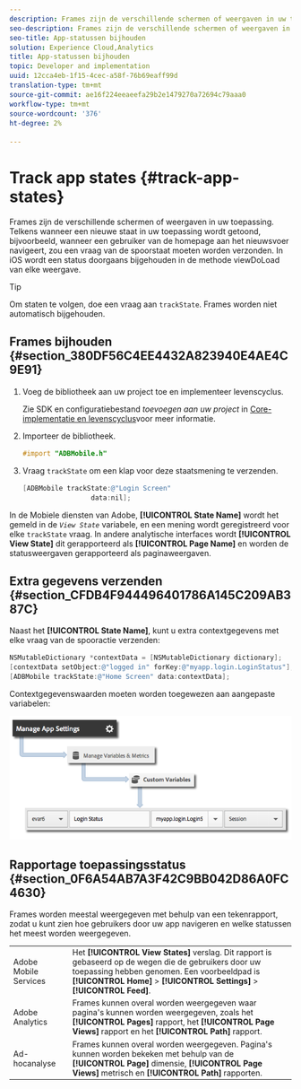 ```yaml
---
description: Frames zijn de verschillende schermen of weergaven in uw toepassing. Telkens wanneer een nieuwe staat in uw toepassing wordt getoond, bijvoorbeeld, wanneer een gebruiker van de homepage aan het nieuwsvoer navigeert, zou een vraag van de spoorstaat moeten worden verzonden. In iOS wordt een status doorgaans bijgehouden in de methode viewDoLoad van elke weergave.
seo-description: Frames zijn de verschillende schermen of weergaven in uw toepassing. Telkens wanneer een nieuwe staat in uw toepassing wordt getoond, bijvoorbeeld, wanneer een gebruiker van de homepage aan het nieuwsvoer navigeert, zou een vraag van de spoorstaat moeten worden verzonden. In iOS wordt een status doorgaans bijgehouden in de methode viewDoLoad van elke weergave.
seo-title: App-statussen bijhouden
solution: Experience Cloud,Analytics
title: App-statussen bijhouden
topic: Developer and implementation
uuid: 12cca4eb-1f15-4cec-a58f-76b69eaff99d
translation-type: tm+mt
source-git-commit: ae16f224eeaeefa29b2e1479270a72694c79aaa0
workflow-type: tm+mt
source-wordcount: '376'
ht-degree: 2%

---
```



# Track app states {#track-app-states}

Frames zijn de verschillende schermen of weergaven in uw toepassing. Telkens wanneer een nieuwe staat in uw toepassing wordt getoond, bijvoorbeeld, wanneer een gebruiker van de homepage aan het nieuwsvoer navigeert, zou een vraag van de spoorstaat moeten worden verzonden. In iOS wordt een status doorgaans bijgehouden in de methode viewDoLoad van elke weergave.

>[!TIP]
>
>Om staten te volgen, doe een vraag aan `trackState`. Frames worden niet automatisch bijgehouden.

## Frames bijhouden {#section_380DF56C4EE4432A823940E4AE4C9E91}

1. Voeg de bibliotheek aan uw project toe en implementeer levenscyclus.

   Zie SDK en configuratiebestand *toevoegen aan uw project* in [Core-implementatie en levenscyclus](/help/ios/getting-started/dev-qs.md)voor meer informatie.
1. Importeer de bibliotheek.

   ```objective-c
   #import "ADBMobile.h"
   ```

1. Vraag `trackState` om een klap voor deze staatsmening te verzenden.

   ```objective-c
   [ADBMobile trackState:@"Login Screen"  
                    data:nil];
   ```

In de Mobiele diensten van Adobe, **[!UICONTROL State Name]** wordt het gemeld in de *`View State`* variabele, en een mening wordt geregistreerd voor elke `trackState` vraag. In andere analytische interfaces wordt **[!UICONTROL View State]** dit gerapporteerd als **[!UICONTROL Page Name]** en worden de statusweergaven gerapporteerd als paginaweergaven.

## Extra gegevens verzenden {#section_CFDB4F944496401786A145C209AB387C}

Naast het **[!UICONTROL State Name]**, kunt u extra contextgegevens met elke vraag van de spooractie verzenden:

```objective-c
NSMutableDictionary *contextData = [NSMutableDictionary dictionary]; 
[contextData setObject:@"logged in" forKey:@"myapp.login.LoginStatus"]; 
[ADBMobile trackState:@"Home Screen" data:contextData];
```

Contextgegevenswaarden moeten worden toegewezen aan aangepaste variabelen:

![](assets/map-variable-context-state.png)

## Rapportage toepassingsstatus {#section_0F6A54AB7A3F42C9BB042D86A0FC4630}

Frames worden meestal weergegeven met behulp van een tekenrapport, zodat u kunt zien hoe gebruikers door uw app navigeren en welke statussen het meest worden weergegeven.

|  |  |
|--- |--- |
| Adobe Mobile Services | Het **[!UICONTROL View States]** verslag. Dit rapport is gebaseerd op de wegen die de gebruikers door uw toepassing hebben genomen. Een voorbeeldpad is **[!UICONTROL Home]** > **[!UICONTROL Settings]** > **[!UICONTROL Feed]**. |
| Adobe Analytics | Frames kunnen overal worden weergegeven waar pagina&#39;s kunnen worden weergegeven, zoals het **[!UICONTROL Pages]** rapport, het **[!UICONTROL Page Views]** rapport en het **[!UICONTROL Path]** rapport. |
| Ad-hocanalyse | Frames kunnen overal worden weergegeven. Pagina&#39;s kunnen worden bekeken met behulp van de **[!UICONTROL Page]** dimensie, **[!UICONTROL Page Views]** metrisch en **[!UICONTROL Path]** rapporten. |
